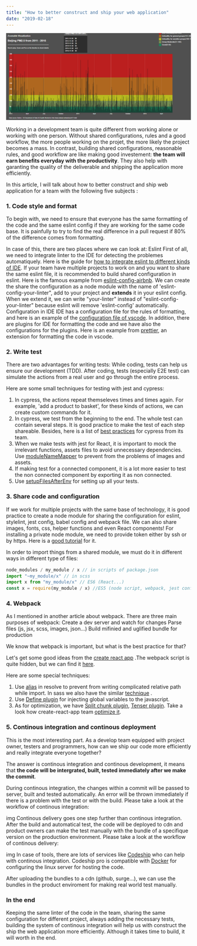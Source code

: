 ```yaml
---
title: "How to better construct and ship your web application"
date: "2019-02-18"
---
```


![workflow1](images/air.png)

Working in a development team is quite different from working alone or working with one person. Without shared configurations, rules and a good workflow, the more people working on the projet, the more likely the project becomes a mass. In contrast, building shared configurations, reasonable rules, and good workflow are like making good investement: **the team will earn benefits everyday with the productivity**. They also help with garanting the quality of the deliverable and shipping the application more efficiently.

In this article, I will talk about how to better construct and ship web application for a team with the following five subjects :

### 1. Code style and format

To begin with, we need to ensure that everyone has the same formatting of the code and the same eslint config if they are working for the same code base. It is painfully to try to find the real difference in a pull request if 80% of the difference comes from formatting.

In case of this, there are two places where we can look at:
Eslint
First of all, we need to integrate linter to the IDE for detecting the problemes automatiquely. Here is the guide for [how to integrate eslint to different kinds of IDE](https://eslint.org/docs/user-guide/integrations).
If your team have multiple projects to work on and you want to share the same eslint file, it is recommended to build shared configuration in eslint. Here is the famous example from [eslint-config-airbnb](https://github.com/airbnb/javascript/tree/master/packages/eslint-config-airbnb). We can create the share the configuration as a node module with the name of 'eslint-config-your-linter", add to your project and **extends** it in your eslint config. When we extend it, we can write "your-linter" instead of "eslint-config-your-linter" because eslint will remove 'eslint-config' automatically.
Configuration in IDE
IDE has a configuration file for the rules of formatting, and here is an example of the [configuration file of vscode](https://code.visualstudio.com/docs/getstarted/settings). In addition, there are plugins for IDE for formatting the code and we have also the configurations for the plugins. Here is an example from [prettier](https://github.com/prettier/prettier-vscode), an extension for formatting the code in vscode.

### 2. Write test

There are two advantages for writing tests:
While coding, tests can help us ensure our development (TDD).
After coding, tests (especially E2E test) can simulate the actions from a real user and go through the entire process.

Here are some small techniques for testing with jest and cypress:

1.  In cypress, the actions repeat themseleves times and times again. For example, 'add a product to basket', for these kinds of actions, we can create custom commands for it.
2.  In cypress, we test from the beginning to the end. The whole test can contain several steps. It is good practice to make the test of each step shareable. Besides, here is a list of [best practices](https://docs.cypress.io/guides/references/best-practices.html#Having-tests-rely-on-the-state-of-previous-tests) for cypress from its team.
3.  When we make tests with jest for React, it is important to mock the irrelevant functions, assets files to avoid unnecessary dependencies. Use [moduleNameMapper](https://jestjs.io/docs/en/webpack#handling-static-assets) to prevent from the problems of images and assets.
4.  If making test for a connected component, it is a lot more easier to test the non connected component by exporting it as non connected.
5.  Use [setupFilesAfterEnv](https://jestjs.io/docs/en/configuration#setupfilesafterenv-array) for setting up all your tests.

### 3. Share code and configuration

If we work for multiple projects with the same base of technology, it is good practice to create a node module for sharing the configuration for eslint, stylelint, jest config, babel config and webpack file. We can also share images, fonts, css, helper functions and even React components! For installing a private node module, we need to provide token either by ssh or by https. Here is a [good tutorial](https://github.com/prettier/prettier-vscode) for it.

In order to import things from a shared module, we must do it in different ways in different type of files:

```js
node_modules / my_module / x // in scripts of package.json
import "~my_module/x" // in scss
import x from "my_module/x" // ES6 (React...)
const x = require(my_module / x) //ES5 (node script, webpack, jest config ...)
```

### 4. Webpack

As I mentioned in another article about webpack. There are three main purposes of webpack:
Create a dev server and watch for changes
Parse files (js, jsx, scss, images, json...)
Build mifinied and uglified bundle for production

We know that webpack is important, but what is the best practice for that?

Let's get some good ideas from the [create react app](https://github.com/facebook/create-react-app) .The webpack script is quite hidden, but we can find it [here](https://github.com/facebook/create-react-app/blob/master/packages/react-scripts/config/webpack.config.js).

Here are some special techniques:

1. Use [alias](https://webpack.js.org/configuration/resolve/#resolve-alias) in resolve to prevent from writing complicated relative path while import. In sass we also have the similar [technique](https://github.com/webpack-contrib/sass-loader#imports) .
2. Use [Define plugin](https://webpack.js.org/plugins/define-plugin) for injecting global variables to the javascript.
3. As for optimization, we have [Split chunk plugin](https://webpack.js.org/plugins/split-chunks-plugin/), [Tenser plugin](https://github.com/webpack-contrib/terser-webpack-plugin). Take a look how create-react-app team [optimize it](https://github.com/facebook/create-react-app/blob/master/packages/react-scripts/config/webpack.config.js).

### 5. Continous integration and continous deployment

This is the most interesting part. As a develop team equipped with project owner, testers and programmers, how can we ship our code more efficiently and really integrate everyone together?

The answer is continous integration and continous development, it means that **the code will be intergrated, built, tested immediately after we make the commit**.

During continous integration, the changes within a commit will be passed to server, built and tested automatically. An error will be thrown immediately if there is a problem with the test or with the build. Please take a look at the workflow of continous integration:

img
Continous delivery goes one step further than continous integration. After the build and automatical test, the code will be deployed to cdn and product owners can make the test manually with the bundle of a specifique version on the production environment. Please take a look at the workflow of continous delivery:

img
In case of tools, there are lots of services like [Codeship](https://codeship.com/) who can help with continous integration. Codeship pro is compatible with [Docker](https://www.docker.com/) for configuring the linux server for hosting the code.

After uploading the bundles to a cdn (github, surge...), we can use the bundles in the product enviroment for making real world test manually.

### In the end

Keeping the same linter of the code in the team, sharing the same configuration for different project, always adding the necessary tests, building the system of continous integration will help us with construct the ship the web application more efficiently. Although it takes time to build, it will worth in the end.

```

```
